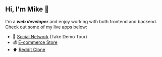 ## Hi, I'm Mike :wave:
I'm a ***web developer*** and enjoy working with both frontend and backend.  
Check out some of my live apps below:
* :speech_balloon: [Social Network](https://odinbook-production-a5e1.up.railway.app/) (Take Demo Tour)
* :moneybag: [E-commerce Store](https://react-typescript-store.onrender.com/)
* :arrow_up: [Reddit Clone](https://rclone-523cd.web.app/)